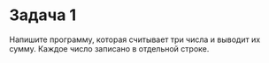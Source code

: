 # Задача 1

Напишите программу, которая считывает три числа и выводит их сумму. Каждое число записано в отдельной строке.
